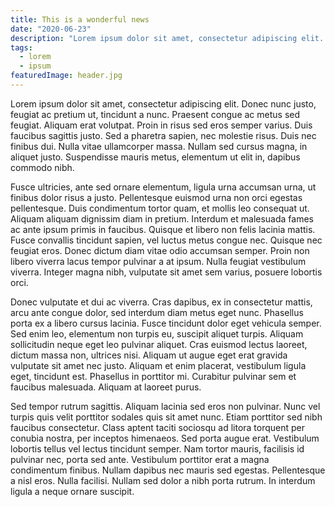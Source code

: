```yaml
---
title: This is a wonderful news
date: "2020-06-23"
description: "Lorem ipsum dolor sit amet, consectetur adipiscing elit. Donec nunc justo, feugiat ac pretium ut, tincidunt a nunc. Praesent congue ac metus sed feugiat. Aliquam erat volutpat. Proin in risus sed eros semper varius. Duis faucibus sagittis justo. Sed a pharetra sapien, nec molestie risus. Duis nec finibus dui. Nulla vitae ullamcorper massa. Nullam sed cursus magna, in aliquet justo. Suspendisse mauris metus, elementum ut elit in, dapibus commodo nibh."
tags:
  - lorem
  - ipsum
featuredImage: header.jpg
---
```


Lorem ipsum dolor sit amet, consectetur adipiscing elit. Donec nunc justo, feugiat ac pretium ut, tincidunt a nunc. Praesent congue ac metus sed feugiat. Aliquam erat volutpat. Proin in risus sed eros semper varius. Duis faucibus sagittis justo. Sed a pharetra sapien, nec molestie risus. Duis nec finibus dui. Nulla vitae ullamcorper massa. Nullam sed cursus magna, in aliquet justo. Suspendisse mauris metus, elementum ut elit in, dapibus commodo nibh.

Fusce ultricies, ante sed ornare elementum, ligula urna accumsan urna, ut finibus dolor risus a justo. Pellentesque euismod urna non orci egestas pellentesque. Duis condimentum tortor quam, et mollis leo consequat ut. Aliquam aliquam dignissim diam in pretium. Interdum et malesuada fames ac ante ipsum primis in faucibus. Quisque et libero non felis lacinia mattis. Fusce convallis tincidunt sapien, vel luctus metus congue nec. Quisque nec feugiat eros. Donec dictum diam vitae odio accumsan semper. Proin non libero viverra lacus tempor pulvinar a at ipsum. Nulla feugiat vestibulum viverra. Integer magna nibh, vulputate sit amet sem varius, posuere lobortis orci.

Donec vulputate et dui ac viverra. Cras dapibus, ex in consectetur mattis, arcu ante congue dolor, sed interdum diam metus eget nunc. Phasellus porta ex a libero cursus lacinia. Fusce tincidunt dolor eget vehicula semper. Sed enim leo, elementum non turpis eu, suscipit aliquet turpis. Aliquam sollicitudin neque eget leo pulvinar aliquet. Cras euismod lectus laoreet, dictum massa non, ultrices nisi. Aliquam ut augue eget erat gravida vulputate sit amet nec justo. Aliquam et enim placerat, vestibulum ligula eget, tincidunt est. Phasellus in porttitor mi. Curabitur pulvinar sem et faucibus malesuada. Aliquam at laoreet purus.

Sed tempor rutrum sagittis. Aliquam lacinia sed eros non pulvinar. Nunc vel turpis quis velit porttitor sodales quis sit amet nunc. Etiam porttitor sed nibh faucibus consectetur. Class aptent taciti sociosqu ad litora torquent per conubia nostra, per inceptos himenaeos. Sed porta augue erat. Vestibulum lobortis tellus vel lectus tincidunt semper. Nam tortor mauris, facilisis id pulvinar nec, porta sed ante. Vestibulum porttitor erat a magna condimentum finibus. Nullam dapibus nec mauris sed egestas. Pellentesque a nisl eros. Nulla facilisi. Nullam sed dolor a nibh porta rutrum. In interdum ligula a neque ornare suscipit.
